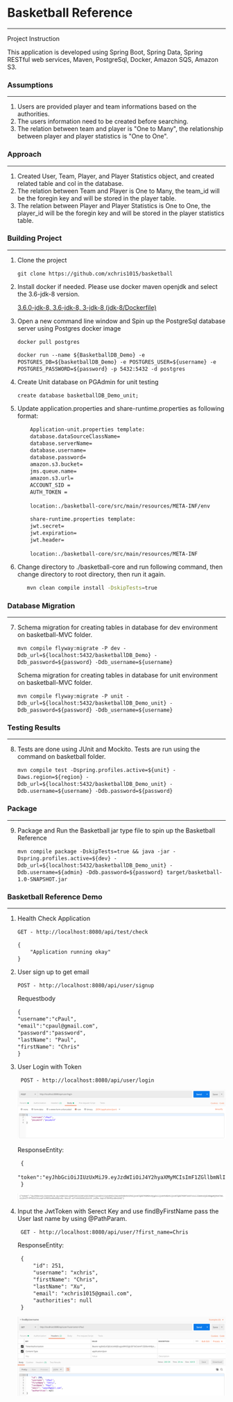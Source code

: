 # Basketball Reference
---
Project Instruction

This application is developed using Spring Boot, Spring Data, Spring RESTful web services, Maven, PostgreSql, Docker, Amazon SQS, Amazon S3.

### Assumptions
---
1. Users are provided player and team informations based on the authorities.
2. The users information need to be created before searching.
3. The relation between team and player is "One to Many", the relationship between player and player statistics is "One to One".

### Approach
---
1. Created User, Team, Player, and Player Statistics object, and created related table and col in the database.
2. The relation between Team and Player is One to Many, the team_id will be the foregin key and will be stored in the player table.
3. The relation between Player and Player Statistics is One to One, the player_id will be the foregin key and will be stored in the player statistics table.



### Building Project
---
1. Clone the project
	```
	git clone https://github.com/xchris1015/basketball
	```
2. Install docker if needed. Please use docker maven openjdk and select the 3.6-jdk-8 version.
    
    [3.6.0-jdk-8, 3.6-jdk-8, 3-jdk-8 (jdk-8/Dockerfile)](https://hub.docker.com/_/maven?tab=description)

3. Open a new command line window and Spin up the PostgreSql database server using Postgres docker image
    ```
    docker pull postgres
    ```
    ```
    docker run --name ${BasketballDB_Demo} -e POSTGRES_DB=${basketballDB_Demo} -e POSTGRES_USER=${username} -e POSTGRES_PASSWORD=${password} -p 5432:5432 -d postgres
    ```
4. Create Unit database on PGAdmin for unit testing

     ```
     create database basketballDB_Demo_unit;
     ```
5. Update application.properties and share-runtime.properties as following format:
    
    ```
        Application-unit.properties template:
        database.dataSourceClassName=
        database.serverName=
        database.username=
        database.password=
        amazon.s3.bucket=
        jms.queue.name=
        amazon.s3.url=
        ACCOUNT_SID = 
        AUTH_TOKEN = 
        
        location:./basketball-core/src/main/resources/META-INF/env 
    ```
    
    ```
        share-runtime.properties template:
        jwt.secret=
        jwt.expiration=
        jwt.header=
            
        location:./basketball-core/src/main/resources/META-INF
      ```
    
6. Change directory to ./basketball-core and run following command, then change directory to root directory, then run it again.
     ```bash
        mvn clean compile install -DskipTests=true
     ```   
     
### Database Migration
---
7. Schema migration for creating tables in database for dev environment on basketball-MVC folder.
     ```
     mvn compile flyway:migrate -P dev -Ddb_url=${localhost:5432/basketballDB_Demo} -Ddb_password=${password} -Ddb_username=${username}
     ```
     
   Schema migration for creating tables in database for unit environment on basketball-MVC folder.
     ```
     mvn compile flyway:migrate -P unit -Ddb_url=${localhost:5432/basketballDB_Demo_unit} -Ddb_password=${password} -Ddb_username=${username}
     ```
     
### Testing Results
---  

8. Tests are done using JUnit and Mockito. Tests are run using the command on basketball folder.

     ```
     mvn compile test -Dspring.profiles.active=${unit} -Daws.region=${region} -Ddb_url=${localhost:5432/basketballDB_Demo_unit} -Ddb.username=${username} -Ddb.password=${password} 
     ```

### Package
---
9. Package and Run the Basketball jar type file to spin up the Basketball Reference
    
    ```
    mvn compile package -DskipTests=true && java -jar -Dspring.profiles.active=${dev} -Ddb_url=${localhost:5432/basketballDB_Demo_unit} -Ddb.username=${admin} -Ddb.password=${password} target/basketball-1.0-SNAPSHOT.jar  
    ```

### Basketball Reference Demo
---

1.  Health Check Application
    ```
    GET - http://localhost:8080/api/test/check
    ```
    
    ```
    {
	    "Application running okay"
    }
    ``` 

2.  User sign up to get email 
    ```
    POST - http://localhost:8080/api/user/signup
    ```
    Requestbody
    ```
    {
	"username":"cPaul",
	"email":"cpaul@gmail.com",
	"password":"password",
	"lastName": "Paul",
	"firstName": "Chris"
    }
    ``` 

3. User Login with Token 
	
		POST - http://localhost:8080/api/user/login
   		
   ![signup](https://github.com/xchris1015/basketball/blob/master/ReadmePicture/signup.png)
   
   ResponseEntity:
	
		{
		"token":"eyJhbGciOiJIUzUxMiJ9.eyJzdWIiOiJ4Y2hyaXMyMCIsImF1ZGllbmNlIjoid2ViIiwidXNlcl9jcmVhdGVkX2F0IjoxNTQ1NDI2MjUxMTYzLCJjcmVdGVkIjoxNTQ3OTMyNjI4NTUzLCJleHAiOjE1NDgwMTkwMjh9.wosIv6mGFxR4exxfjtVkwRBM_VNrToaw709AB88mnuO_Ha5AVz7U4Y5bWoWJSSRdDA4HD3pIiVwq2WlioI6dQ"
		}
		
   ![token](https://github.com/xchris1015/basketball/blob/master/ReadmePicture/token.png)
   
4. Input the JwtToken with Serect Key and use findByFirstName pass the User last name by using @PathParam.
    
        GET - http://localhost:8080/api/user/?first_name=Chris  
    
    ResponseEntity:
	
        {
            "id": 251,
            "username": "xchris",
            "firstName": "Chris",
            "lastName": "Xu",
            "email": "xchris1015@gmail.com",
            "authorities": null
        }
        
    ![findByUsername](https://github.com/xchris1015/basketball/blob/master/ReadmePicture/findByUsername.png)


